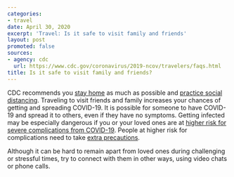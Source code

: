 ```yaml
---
categories:
- travel
date: April 30, 2020
excerpt: 'Travel: Is it safe to visit family and friends'
layout: post
promoted: false
sources:
- agency: cdc
  url: https://www.cdc.gov/coronavirus/2019-ncov/travelers/faqs.html
title: Is it safe to visit family and friends?
---
```


CDC recommends you [stay home](https://www.cdc.gov/coronavirus/2019-ncov/prevent-getting-sick/social-distancing.html) as much as possible and [practice social distancing](https://www.cdc.gov/coronavirus/2019-ncov/prevent-getting-sick/social-distancing.html). Traveling to visit friends and family increases your chances of getting and spreading COVID-19. It is possible for someone to have COVID-19 and spread it to others, even if they have no symptoms. Getting infected may be especially dangerous if you or your loved ones are at [higher risk for severe complications from COVID-19](https://www.cdc.gov/coronavirus/2019-ncov/need-extra-precautions/people-at-higher-risk.html). People at higher risk for complications need to take [extra precautions](https://www.cdc.gov/coronavirus/2019-ncov/need-extra-precautions/index.html).

Although it can be hard to remain apart from loved ones during challenging or stressful times, try to connect with them in other ways, using video chats or phone calls.
